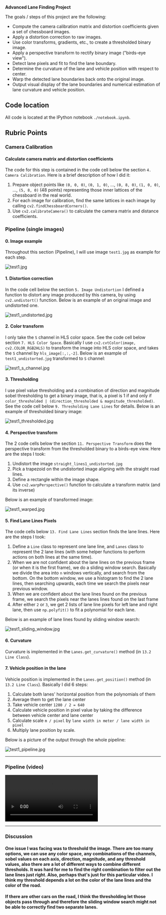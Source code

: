 **Advanced Lane Finding Project**

The goals / steps of this project are the following:

* Compute the camera calibration matrix and distortion coefficients given a set of chessboard images.
* Apply a distortion correction to raw images.
* Use color transforms, gradients, etc., to create a thresholded binary image.
* Apply a perspective transform to rectify binary image ("birds-eye view").
* Detect lane pixels and fit to find the lane boundary.
* Determine the curvature of the lane and vehicle position with respect to center.
* Warp the detected lane boundaries back onto the original image.
* Output visual display of the lane boundaries and numerical estimation of lane curvature and vehicle position.

[//]: # (Image References)

[image1]: ./test_images/test1.jpg
[image2]: ./output_images/test1_undistorted.jpg
[image3]: ./output_images/test1_s_channel.jpg
[image4]: ./output_images/test1_thresholded.jpg
[image5]: ./output_images/test1_warped.jpg
[image6]: ./output_images/test1_sliding_window.jpg
[image7]: ./output_images/test1_pipeline.jpg
[video1]: ./project_video_output.mp4

## Code location
All code is located at the IPython notebook `./notebook.ipynb`.

## Rubric Points

### Camera Calibration

#### Calculate camera matrix and distortion coefficients

The code for this step is contained in the code cell below the section `4. Camera Calibration`. Here is a brief description of how I did it:

1. Prepare object points like `(0, 0, 0)`, `(0, 1, 0)`, ..., `(0, 8, 0)`, `(1, 0, 0)`, ..., `(5, 8, 0)` (48 points) representing those inner lattices of the chessboard in the real world.
2. For each image for calibration, find the same lattices in each image by calling `cv2.findChessboardCorners()`.
3. Use `cv2.calibrateCamera()` to calculate the camera matrix and distance coefficients.

### Pipeline (single images)

#### 0. Image example
Throughout this section (Pipeline), I will use image `test1.jpg` as example for each step.

![test1.jpg][image1]

#### 1. Distortion correction

In the code cell below the section `5. Image Undistortion` I defined a function to distort any image produced by this camera, by using `cv2.undistort()` function. Below is an example of an original image and undistorted one.

![test1_undistorted.jpg][image2]

#### 2. Color transform

I only take the `S` channel in HLS color space. See the code cell below section `7. HLS Color Space`. Basically I use `cv2.cvtColor(image, cv2.COLOR_RGB2HLS)` to transform the image into HLS color space, and takes the `S` channel by `hls_image[:,:,-2]`. Below is an example of `test1_undistorted.jpg` transformed to `S` channel:

![test1_s_channel.jpg][image3]

#### 3. Thresholding

I use pixel value thresholding and a combination of direction and magnitude sobel thresholding to get a binary image, that is, a pixel is 1 if and only if `color_thresholded | (direction_thresholded & magnitude_thresholded)`. See the code cell below `9. Thresholding Lane Lines` for details. Below is an example of thresholded binary image:

![test1_thresholded.jpg][image4]

#### 4. Perspective transform

The 2 code cells below the section `11. Perspective Transform` does the perspective transform from the thresholded binary to a birds-eye view. Here are the steps I took:

1. Undistort the image `straight_lines1_undistorted.jpg`
2. Pick a trapezoid on the undistorted image aligning with the straight road lines.
3. Define a rectangle within the image shape.
4. Use `cv2.warpPerspective()` function to calculate a transform matrix (and its inverse)

Below is an example of transformed image:

![test1_warped.jpg][image5]

#### 5. Find Lane Lines Pixels

The code cells below `13. Find Lane Lines` section finds the lane lines. Here are the steps I took:

1. Define a `Line` class to represent one lane line, and `Lanes` class to represent the 2 lane lines (with some helper functions to perform actions on both lines at the same time).
2. When we are not confident about the lane lines on the previous frame (or when it is the first frame), we do a sliding window search. Basically we divide the area into `n` windows vertically, and search from the bottom. On the bottom window, we use a histogram to find the 2 lane lines, then searching upwards, each time we search the pixels near previous window.
3. When we are confident about the lane lines found on the previous frame, we search the pixels near the lanes lines found on the last frame
4. After either `2` or `3`, we get 2 lists of lane line pixels for left lane and right lane, then use `np.polyfit()` to fit a polynomial for each lane.

Below is an example of lane lines found by sliding window search:

![test1_sliding_window.jpg][image6]

#### 6. Curvature

Curvature is implemented in the `Lanes.get_curvature()` method (in `13.2 Line Class`).

#### 7. Vehicle position in the lane

Vehicle position is implemented in the `Lanes.get_position()` method (in `13.2 Line Class`). Basically I did 6 steps:

1. Calculate both lanes' horizontal position from the polynomials of them
2. Average them to get the lane center
3. Take vehicle center `1280 / 2 = 640`
4. Calculate vehicle position in pixel value by taking the difference between vehicle center and lane center
5. Calculate scale `m / pixel` by `lane width in meter / lane width in pixel`
6. Multiply lane position by scale.

Below is a picture of the output through the whole pipeline:

![test1_pipeline.jpg][image7]

---

### Pipeline (video)

![Output Video][video1]

---

### Discussion

#### One issue I was facing was to threshold the image. There are too many options, we can use any color space, any combinations of the channels, sobel values on each axis, direction, magnitude, and any threshold values, also there are a lot of different ways to combine different thresholds. It was hard for me to find the right combination to filter out the lane lines just right. Also, perhaps that's just for this particular video. I think my threshold depends a lot on the color of the lane lines and the color of the road.

#### If there are other cars on the road, I think the thresholding let those objects pass through and therefore the sliding window search might not be able to correctly find two separate lanes.
